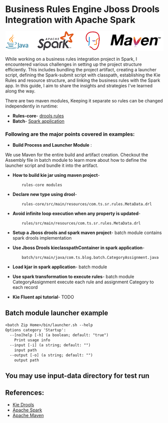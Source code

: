 # Business Rules Engine Jboss Drools Integration with Apache Spark
![Apache Spark](img/spark_java_drools_maven.jpg)


While working on a business rules integration project in Spark, I encountered various challenges in setting up the project structure efficiently. This includes bundling the project artifact, creating a launcher script, defining the Spark-submit script with classpath, establishing the Kie Rules and resource structure, and linking the business rules with the Spark app. In this guide, I aim to share the insights and strategies I've learned along the way.

There are two maven modules, Keeping it separate so rules can be changed independently in runtime: 

- **Rules-core**- [drools rules](https://github.com/rahulsquid/spark-drools/tree/master/rules-core)
- **Batch**- [Spark application](https://github.com/rahulsquid/spark-drools/tree/master/batch)

### Following are the major points covered in examples:

-   **Build Process and Launcher Module** :

  We use Maven for the entire build and artifact creation. Checkout the Assembly file in batch module to learn more about how to define the launcher script and bundle it into the artifact.

            
-   **How to build kie jar using maven project**-

            rules-core modules

-   **Declare new type using drool**- 

            rules-core/src/main/resources/com.ts.sr.rules.MetaData.drl

-   **Avoid infinite loop execution when any property is updated**- 

            rules/src/main/resources/com.ts.sr.rules.MetaData.drl
-   **Setup a Jboss drools and spark maven project**- 
            batch module contains spark drools implementation
-   **Use Jboss Drools kieclasspathContainer in spark application**- 

            batch/src/main/java/com.ts.blog.batch.CategoryAssignment.java
-   **Load kjar in spark application**- batch module

-   **Use spark transformation to execute rules**- batch module CategoryAssignment execute each rule and assignment Category to each record

-   **Kie Fluent api tutorial**- TODO


## Batch module launcher example

    <batch Zip Home>/bin/launcher.sh --help
    Options category 'Startup':
      --[no]help [-h] (a boolean; default: "true")
        Print usage info
      --input [-i] (a string; default: "")
        input path
      --output [-o] (a string; default: "")
        output path


## You may use input-data directory for test run

## References:

- [Kie Drools](https://www.drools.org/)
- [Apache Spark](https://spark.apache.org/)
- [Apache Maven](https://maven.apache.org/)
